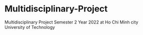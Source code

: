 # Multidisciplinary-Project
Multidisciplinary Project Semester 2 Year 2022 at Ho Chi Minh city University of Technology
